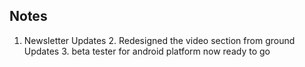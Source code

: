 ## Notes

1. Newsletter Updates
    2. Redesigned the video section from ground Updates
    3. beta tester for android platform now ready to go 